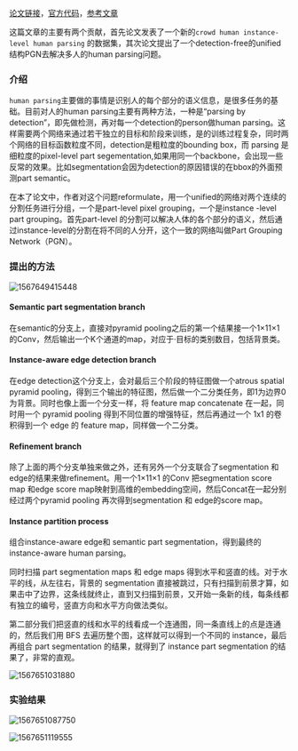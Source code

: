 [论文链接](https://arxiv.org/abs/1808.00157)，[官方代码](https://github.com/Engineering-Course/CIHP_PGN)，[参考文章](https://l1aoxingyu.github.io/2018/12/21/instance-level-human-parsing论文笔记/)

这篇文章的主要有两个贡献，首先论文发表了一个新的`crowd human instance-level human parsing` 的数据集，其次论文提出了一个detection-free的unified结构PGN去解决多人的human parsing问题。

### 介绍

`human parsing`主要做的事情是识别人的每个部分的语义信息，是很多任务的基础。目前对人的human parsing主要有两种方法，一种是“parsing by detection”，即先做检测，再对每一个detection的person做human parsing。这样需要两个网络来通过若干独立的目标和阶段来训练，是的训练过程复杂，同时两个网络的目标函数粒度不同，detection是粗粒度的bounding box，而 parsing 是细粒度的pixel-level part segementation,如果用同一个backbone，会出现一些反常的效果。比如segmentation会因为detection的原因错误的在bbox的外面预测part semantic。

在本了论文中，作者对这个问题reformulate，用一个unified的网络对两个连续的分割任务进行分组，一个是part-level pixel grouping，一个是instance -level part grouping。首先part-level 的分割可以解决人体的各个部分的语义，然后通过instance-level的分割在将不同的人分开，这个一致的网络叫做Part Grouping Network（PGN）。

### 提出的方法

![1567649415448](https://wenliangsun.github.io/img/PGN/fig1.png)

#### Semantic part segmentation branch

在semantic的分支上，直接对pyramid pooling之后的第一个结果接一个1×11×1 的Conv，然后输出一个K个通道的map，对应于·目标的类别数目，包括背景类。

#### Instance-aware edge detection branch

在edge detection这个分支上，会对最后三个阶段的特征图做一个atrous spatial pyramid pooling，得到三个输出的特征图，然后做一个二分类任务，即1为边界0为背景。同时也像上面一个分支一样，将 feature map concatenate 在一起，同时用一个 pyramid pooling 得到不同位置的增强特征，然后再通过一个 1x1 的卷积得到一个 edge 的 feature map，同样做一个二分类。

#### Refinement branch

除了上面的两个分支单独来做之外，还有另外一个分支联合了segmentation 和edge的结果来做refinement。用一个1×11×1 的Conv 把segmentation score map 和edge score map映射到高维的embedding空间，然后Concat在一起分别经过两个pyramid pooling 再次得到segmentation 和 edge的score map。

#### Instance partition process

组合instance-aware edge和 semantic part segmentation，得到最终的instance-aware human parsing。

同时扫描 part segmentation maps 和 edge maps 得到水平和竖直的线。对于水平的线，从左往右，背景的 segmentation 直接被跳过，只有扫描到前景才算，如果击中了边界，这条线就终止，直到又扫描到前景，又开始一条新的线，每条线都有独立的编号，竖直方向和水平方向做法类似。

第二部分我们把竖直的线和水平的线看成一个连通图，同一条直线上的点是连通的，然后我们用 BFS 去遍历整个图，这样就可以得到一个不同的 instance，最后再组合 part segmentation 的结果，就得到了 instance part segmentation 的结果了，非常的直观。

![1567651031880](https://wenliangsun.github.io/img/PGN/fig2.png)

### 实验结果

![1567651087750](https://wenliangsun.github.io/img/PGN/fig3.png)

![1567651119555](https://wenliangsun.github.io/img/PGN/fig4.png)

